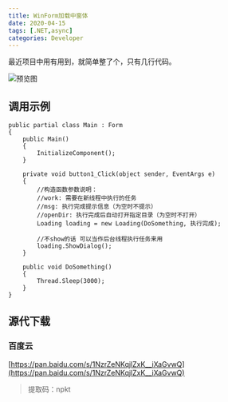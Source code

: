 ```yaml
---
title: WinForm加载中窗体
date: 2020-04-15
tags: [.NET,async]
categories: Developer
---
```

最近项目中用有用到，就简单整了个，只有几行代码。

<!--more--> 

![预览图](https://fastly.jsdelivr.net/gh/pdone/static@latest/img/article/net-loading/1.gif)

## 调用示例

	public partial class Main : Form
	{
	    public Main()
	    {
	        InitializeComponent();
	    }
	
	    private void button1_Click(object sender, EventArgs e)
	    {
	        //构造函数参数说明：
	        //work: 需要在新线程中执行的任务
	        //msg: 执行完成提示信息（为空时不提示）
	        //openDir: 执行完成后自动打开指定目录（为空时不打开）                
	        Loading loading = new Loading(DoSomething, 执行完成);
	
	        //不show的话 可以当作后台线程执行任务来用
	        loading.ShowDialog();
	    }
	
	    public void DoSomething()
	    {
	        Thread.Sleep(3000);
	    }
	}

## 源代下载
### 百度云
[https://pan.baidu.com/s/1NzrZeNKqjlZxK__iXaGvwQ](https://pan.baidu.com/s/1NzrZeNKqjlZxK__iXaGvwQ)
> 提取码：npkt